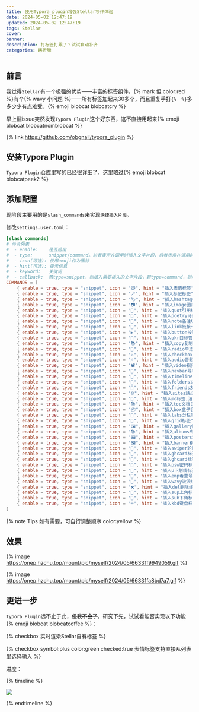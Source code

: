 ```yaml
---
title: 使用Typora_plugin增强Stellar写作体验
date: 2024-05-02 12:47:19
updated: 2024-05-02 12:47:19
tags: Stellar
cover:
banner:
description: 打标签打累了？试试自动补齐
categories: 瞎折腾
---
```


## 前言

我觉得`Stellar`有一个极强的优势——丰富的标签组件，{% mark 但 color:red %}有个{% wavy 小问题 %}——所有标签加起来30多个，而且重复手打`{%  %}`多多少少有点难受。{% emoji blobcat  blobcatcry %}

早上翻issue突然发现`Typora Plugin`这个好东西，这不直接用起来{% emoji blobcat blobcatnomblobcat %}

{% link https://github.com/obgnail/typora_plugin %}

## 安装Typora Plugin

`Typora Plugin`仓库里写的已经很详细了，这里略过{% emoji blobcat blobcatpeek2 %}

## 添加配置

现阶段主要用的是`slash_commands`来实现`快捷插入片段`。

修改`settings.user.toml`：

```toml Typora\resources\plugin\global\settings\settings.user.toml
[slash_commands]
# 命令列表
#  - enable:    是否启用
#  - type:      snippet/command。前者表示在调用时插入文字片段，后者表示在调用时执行逻辑命令
#  - icon(可选): 使用emoji作为图标
#  - hint(可选): 提示信息
#  - keyword:   关键词
#  - callback:  若type=snippet，则填入需要插入的文字片段，若type=command，则填入回调函数的字符串
COMMANDS = [
    { enable = true, type = "snippet", icon = "😺", hint = "插入表情标签", keyword = "emoji", callback = "{% emoji  %}" },
    { enable = true, type = "snippet", icon = "🪄", hint = "插入标记标签", keyword = "mark", callback = "{% mark  color: %}" },
    { enable = true, type = "snippet", icon = "🏷️", hint = "插入hashtag标签", keyword = "hashtag", callback = "{% hashtag  color: %}" },
    { enable = true, type = "snippet", icon = "📷", hint = "插入image图片标签", keyword = "image", callback = "{% image  download: width: padding: bg: %}" },
    { enable = true, type = "snippet", icon = "🧇", hint = "插入quot引用标签", keyword = "quot", callback = "{% quot  icon:hashtag %}" },
    { enable = true, type = "snippet", icon = "🦉", hint = "插入poetry诗词标签", keyword = "poetry", callback = "{% poetry 游山西村 author:陆游 footer:诗词节选 %}\n{% endpoetry %}" },
    { enable = true, type = "snippet", icon = "📃", hint = "插入note备注块标签", keyword = "note", callback = "{% note [title] content color: %}" },
    { enable = true, type = "snippet", icon = "🔗", hint = "插入link链接卡片标签", keyword = "link", callback = "{% link href [title] [icon:src] [desc:true/false] %}" },
    { enable = true, type = "snippet", icon = "▶", hint = "插入button按钮标签", keyword = "button", callback = "{% button text url [icon:key/src] [color:color] [size:xs] %}" },
    { enable = true, type = "snippet", icon = "🎯", hint = "插入okr目标管理标签", keyword = "okr", callback = "{% okr o1 %}\n{% endokr %}" },
    { enable = true, type = "snippet", icon = "📚", hint = "插入copy复制行标签", keyword = "copy", callback = "{% copy [code] prefix:$ %}" },
    { enable = true, type = "snippet", icon = "🔘", hint = "插入radio单选标签", keyword = "radio", callback = "{% radio checked:true [name] %}" },
    { enable = true, type = "snippet", icon = "☑️", hint = "插入checkbox复选标签", keyword = "radio", callback = "{% checkbox symbol: color: checked: [name] %}" },
    { enable = true, type = "snippet", icon = "🎶", hint = "插入audio音频标签", keyword = "audio", callback = "{% audio  %}" },
    { enable = true, type = "snippet", icon = "📽️", hint = "插入video视频标签", keyword = "video", callback = "{% video  %}" },
    { enable = true, type = "snippet", icon = "🧭", hint = "插入navbar导航栏标签", keyword = "navbar", callback = "{% navbar active:/wiki/ [文章](/) [项目](/wiki/) %}" },
    { enable = true, type = "snippet", icon = "📅", hint = "插入timeline时间线标签", keyword = "timeline", callback = "{% timeline %}\n<!-- node [text] -->\n{% endtimeline %}" },
    { enable = true, type = "snippet", icon = "📁", hint = "插入folders文件夹/折叠容器标签", keyword = "folders", callback = "{% folders %}\n<!-- folder 题目1 -->\n{% endfolders %}" },
    { enable = true, type = "snippet", icon = "👥", hint = "插入friends友链标签", keyword = "friends", callback = "{% friends [name] %}" },
    { enable = true, type = "snippet", icon = "🌐", hint = "插入sites站点标签", keyword = "sites", callback = "{% sites 分组名 %}" },
    { enable = true, type = "snippet", icon = "📝", hint = "插入md标签,渲染外部 markdown 文件", keyword = "md", callback = "{% md [url] %}" },
    { enable = true, type = "snippet", icon = "📚", hint = "插入toc文档目录树标签", keyword = "toc", callback = "{% toc wiki:xxx [open:true] [display:mobile] title %}" },
    { enable = true, type = "snippet", icon = "📦", hint = "插入box盒子容器标签", keyword = "box", callback = "{% box [title] [color:color] [child:codeblock/tabs] %}\n{% endbox %}" },
    { enable = true, type = "snippet", icon = "🔖", hint = "插入tabs分栏容器标签", keyword = "tabs", callback = "{% tabs active: align:center %}\n<!-- tab [name] -->\n{% endtabs %}" },
    { enable = true, type = "snippet", icon = "🔲", hint = "插入grid标签", keyword = "grid", callback = "{% grid bg:box/card %}\n<!-- cell -->\n{% endgrid %}" },
    { enable = true, type = "snippet", icon = "🖼️", hint = "插入gallery图库容器标签", keyword = "gallery", callback = "{% gallery %}\n{% endgallery %}" },
    { enable = true, type = "snippet", icon = "📚", hint = "插入albums专辑容器标签", keyword = "albums", callback = "{% albums [group_id] %}" },
    { enable = true, type = "snippet", icon = "🖼️", hint = "插入posters海报容器标签", keyword = "posters", callback = "{% posters [group_id] %}" },
    { enable = true, type = "snippet", icon = "🖼️", hint = "插入banner横幅容器标签", keyword = "banner", callback = "{% banner [name] bg: %}\n{% endbanner %}" },
    { enable = true, type = "snippet", icon = "📸", hint = "插入swiper轮播容器标签", keyword = "swiper", callback = "{% swiper effect:cards %}\n\n{% endswiper %}" },
    { enable = true, type = "snippet", icon = "👤", hint = "插入ghcard标签", keyword = "ghcard", callback = "{% ghcard [name] %}" },
    { enable = true, type = "snippet", icon = "🌙", hint = "插入ghcard标签（暗黑主题）", keyword = "ghcard-dark", callback = "{% ghcard [name] theme:dark %}" },
    { enable = true, type = "snippet", icon = "🔐", hint = "插入psw密码标签", keyword = "psw", callback = "{% psw 密码 %}" },
    { enable = true, type = "snippet", icon = "🔽", hint = "插入u下划线标签", keyword = "u", callback = "{% u 下划线 %}" },
    { enable = true, type = "snippet", icon = "🔆", hint = "插入emp着重号标签", keyword = "emp", callback = "{% emp 着重号 %}" },
    { enable = true, type = "snippet", icon = "🌊", hint = "插入wavy波浪线标签", keyword = "wavy", callback = "{% wavy 波浪线 %}" },
    { enable = true, type = "snippet", icon = "❌", hint = "插入del删除线标签", keyword = "del", callback = "{% del 删除线 %}" },
    { enable = true, type = "snippet", icon = "🔺", hint = "插入sup上角标标签", keyword = "sup", callback = "{% sup 上角标 %}" },
    { enable = true, type = "snippet", icon = "🔻", hint = "插入sub下角标标签", keyword = "sub", callback = "{% sub 下角标 %}" },
    { enable = true, type = "snippet", icon = "⌨️", hint = "插入kbd键盘样式标签", keyword = "kbd", callback = "{% kbd ⌘ %}" }
]
```

{% note Tips 如有需要，可自行调整顺序 color:yellow %}

## 效果

{% image https://onep.hzchu.top/mount/pic/myself/2024/05/66331f9949059.gif %}

{% image https://onep.hzchu.top/mount/pic/myself/2024/05/66331fa8bd7a7.gif %}



## 更进一步

`Typora Plugin`远不止于此，~~但我不会了~~，研究下先，试试看能否实现以下功能{% emoji blobcat blobcatcoffee %}：

{% checkbox 实时渲染Stellar自有标签 %}

{% checkbox symbol:plus color:green checked:true 表情标签支持直接从列表里选择输入 %}

进度：

{% timeline %}

<!-- node 完成表情面板 -->

![](https://onep.hzchu.top/mount/pic/myself/2024/05/66358cab33787.gif)

{% endtimeline %}
